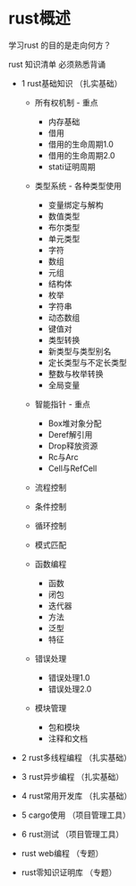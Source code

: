 # rust概述



学习rust 的目的是走向何方？



rust 知识清单 必须熟悉背诵


- 1 rust基础知识   （扎实基础）
  - 所有权机制 - 重点
    - 内存基础
    - 借用
    - 借用的生命周期1.0
    - 借用的生命周期2.0
    - stati证明周期

  - 类型系统  - 各种类型使用
    - 变量绑定与解构
    - 数值类型
    - 布尔类型
    - 单元类型
    - 字符
    - 数组
    - 元组
    - 结构体
    - 枚举
    - 字符串
    - 动态数组
    - 键值对
    - 类型转换
    - 新类型与类型别名
    - 定长类型与不定长类型
    - 整数与枚举转换
    - 全局变量
    
  - 智能指针  - 重点
    - Box堆对象分配
    - Deref解引用
    - Drop释放资源
    - Rc与Arc
    - Cell与RefCell
  
  -  流程控制
    - 条件控制
    - 循环控制
    - 模式匹配
  - 函数编程
    - 函数
    - 闭包
    - 迭代器
    - 方法
    - 泛型
    - 特征
  - 错误处理
    - 错误处理1.0
    - 错误处理2.0
  - 模块管理
    - 包和模块
    - 注释和文档
  
- 2 rust多线程编程   （扎实基础）

- 3 rust异步编程    （扎实基础）

- 4 rust常用开发库 （扎实基础）

- 5 cargo使用 （项目管理工具）

- 6 rust测试  （项目管理工具）

- rust web编程 （专题）

- rust零知识证明库 （专题）